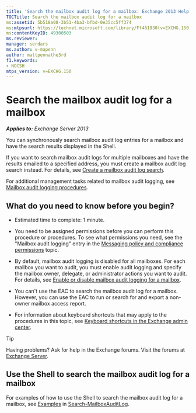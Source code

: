 ```yaml
---
title: 'Search the mailbox audit log for a mailbox: Exchange 2013 Help'
TOCTitle: Search the mailbox audit log for a mailbox
ms:assetid: 5b518a08-3b51-4ba3-bfbd-0e35cc5ff374
ms:mtpsurl: https://technet.microsoft.com/library/Ff461930(v=EXCHG.150)
ms:contentKeyID: 49300503
ms.reviewer: 
manager: serdars
ms.author: v-mapenn
author: mattpennathe3rd
f1.keywords:
- NOCSH
mtps_version: v=EXCHG.150
---
```


# Search the mailbox audit log for a mailbox

_**Applies to:** Exchange Server 2013_

You can synchronously search mailbox audit log entries for a mailbox and have the search results displayed in the Shell.

If you want to search mailbox audit logs for multiple mailboxes and have the results emailed to a specified address, you must create a mailbox audit log search instead. For details, see [Create a mailbox audit log search](create-a-mailbox-audit-log-search-exchange-2013-help.md).

For additional management tasks related to mailbox audit logging, see [Mailbox audit logging procedures](mailbox-audit-logging-procedures-exchange-2013-help.md).

## What do you need to know before you begin?

- Estimated time to complete: 1 minute.

- You need to be assigned permissions before you can perform this procedure or procedures. To see what permissions you need, see the "Mailbox audit logging" entry in the [Messaging policy and compliance permissions](messaging-policy-and-compliance-permissions-exchange-2013-help.md) topic.

- By default, mailbox audit logging is disabled for all mailboxes. For each mailbox you want to audit, you must enable audit logging and specify the mailbox owner, delegate, or administrator actions you want to audit. For details, see [Enable or disable mailbox audit logging for a mailbox](enable-or-disable-mailbox-audit-logging-for-a-mailbox-exchange-2013-help.md).

- You can't use the EAC to search the mailbox audit log for a mailbox. However, you can use the EAC to run or search for and export a non-owner mailbox access report.

- For information about keyboard shortcuts that may apply to the procedures in this topic, see [Keyboard shortcuts in the Exchange admin center](keyboard-shortcuts-in-the-exchange-admin-center-2013-help.md).

> [!TIP]
> Having problems? Ask for help in the Exchange forums. Visit the forums at [Exchange Server](https://go.microsoft.com/fwlink/p/?linkid=60612).

## Use the Shell to search the mailbox audit log for a mailbox

For examples of how to use the Shell to search the mailbox audit log for a mailbox, see [Examples](https://docs.microsoft.com/powershell/module/exchange/policy-and-compliance-audit/Search-MailboxAuditLog#examples) in [Search-MailboxAuditLog](https://docs.microsoft.com/powershell/module/exchange/policy-and-compliance-audit/Search-MailboxAuditLog).
